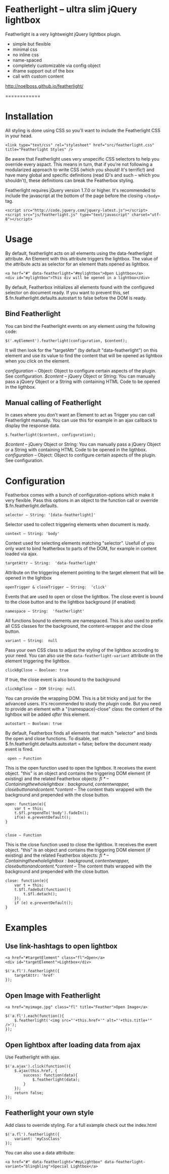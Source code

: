 Featherlight – ultra slim jQuery lightbox
============

Featherlight is a very lightweight jQuery lightbox plugin.

* simple but flexible
* minimal css
* no inline css
* name-spaced
* completely customizable via config object
* iframe support out of the box
* call with custom content

http://noelboss.github.io/featherlight/


============

# Installation

All styling is done using CSS so you'll want to include the Featherlight CSS in your head.

	<link type="text/css" rel="stylesheet" href="src/featherlight.css" title="Featherlight Styles" />

Be aware that Featherlight uses very unspecific CSS selectors to help you override every aspact. This means in turn, that if you're not following a modularized approach to write CSS (which you should! It's terrific!) and have many global and specific definitions (read ID's and such – which you shouldn't), these definitions can break the Featherbox styling.

Featherlight requires jQuery version 1.7.0 or higher. It's recommended to include the javascript at the bottom of the page before the closing `</body>` tag.

	<script src="http://code.jquery.com/jquery-latest.js"></script>
	<script src="js/featherlight.js" type="text/javascript" charset="utf-8"></script>


# Usage

By default, featherlight acts on all elements using the data-featherlight attribute. An Element with this attribute triggers the lightbox. The value of the attribute acts as selector for an element thats opened as lightbox.

	<a herf="#" data-featherlight="#mylightbox">Open Lightbox</a>
	<div id="mylightbox">This div will be opened in a lightbox</div>

By default, Featherbox initializes all elements found with the configured selector on document ready. If you want to prevent this, set $.fn.featherlight.defaults.autostart to false before the DOM is ready.

## Bind Featherlight
You can bind the Featherlight events on any element using the following code:

	$('.myElement').featherlight(configuration, $content);

It will then look for the "targetAttr" (by default "data-featherlight") on this element and use its value to find the content that will be opened as lightbox when you click on the element.

*configuration* – Object: Object to configure certain aspects of the plugin. See configuration.
*$content* – jQuery Object or String: You can manually pass a jQuery Object or a String with containing HTML Code to be opened in the ligthbox.

## Manual calling of Featherlight
In cases where you don't want an Element to act as Trigger you can call Featherlight manually. You can use this for example in an ajax callback to display the response data.

	$.featherlight($content, configuration);

*$content* – jQuery Object or String: You can manually pass a jQuery Object or a String with containing HTML Code to be opened in the ligthbox.
*configuration* – Object: Object to configure certain aspects of the plugin. See configuration.

# Configuration

Featherbox comes with a bunch of configuration-options which make it very flexible. Pass this options in an object to the function call or override $.fn.featherlight.defaults.

	selector – String: '[data-featherlight]'
Selector used to collect triggering elements when document is ready.

	context – String: 'body'
Context used for selecting elements matching "selector". Usefull of you only want to bind featherbox to parts of the DOM, for example in content loaded via ajax.

	targetAttr – String:  'data-featherlight'
Attribute on the triggering element pointing to the target element that will be opened in the lightbox

	openTrigger & closeTrigger – String:  'click'
Events that are used to open or close the lightbox. The close event is bound to the close button and to the lightbox background (if enabled)

	namespace – String:  'featherlight'
All functions bound to elements are namespaced. This is also used to prefix all CSS classes for the background, the content-wrapper and the close button.

	variant – String:  null
Pass your own CSS class to adjust the styling of the lightbox according to your need. You can also use the  `data-featherlight-variant` attribute on the element triggering the lightbox.

	clickBgClose – Boolean: true
If true, the close event is also bound to the background

	clickBgClose – DOM String: null
You can provide the wrapping DOM. This is a bit tricky and just for the advanced users. It's recommended to study the plugin code. But you need to provide an element with a "{namespace}-close" class: the content of the lightbox will be added *after* this element.

	autostart – Boolean: true
By default, Featherbox finds all elements that match "selector" and binds the open and close functions. To disable, set $.fn.featherlight.defaults.autostart = false; before the document ready event is fired.

	 open – Function
This is the open function used to open the lightbox. It receives the event object. "this" is an object and contains the triggering DOM element (if existing) and the related Featherbox objects:
*$fl* – Containing the whole lightbox: background, content wrapper, close button and content.
*$content* – The content thats wrapped with the background and prepended with the close button.

	open: function(e){
		var t = this;
		t.$fl.prependTo('body').fadeIn();
		if(e) e.preventDefault();
	}


	close – Function
This is the close function used to close the lightbox. It receives the event object. "this" is an object and contains the triggering DOM element (if existing) and the related Featherbox objects:
*$fl* – Containing the whole lightbox: background, content wrapper, close button and content.
*$content* – The content thats wrapped with the background and prepended with the close button.

	close: function(e){
		var t = this;
		t.$fl.fadeOut(function(){
			t.$fl.detach();
		});
		if (e) e.preventDefault();
	}

# Examples

## Use link-hashtags to open lightbox
	<a href="#targetElement" class="fl">Open</a>
	<div id="targetElement">Lightbox</div>

	$('a.fl').featherlight({
		targetAttr: 'href'
	});

## Open Image with Featherlight
	<a href="myimage.jpg" class="fl" title="Feather">Open Image</a>

	$('a.fl').each(function(){
		$.featherlight('<img src="'+this.href+'" alt="'+this.title+'" />');
	});

## Open lightbox after loading data from ajax
Use Featherlight with ajax.

	$('a.ajax').click(function(){
		$.ajax(this.href, {
			success: function(data){
				$.featherlight(data);
			}
		});
		return false;
	});

## Featherlight your own style
Add class to override styling. For a full example check out the index.html

	$('a.fl').featherlight({
		variant: 'myCssClass'
	});

You can also use a data attribute:

	<a href="#" data-featherlight="#myLightbox" data-featherlight-variant="blingbling">Special Lightbox</a>

